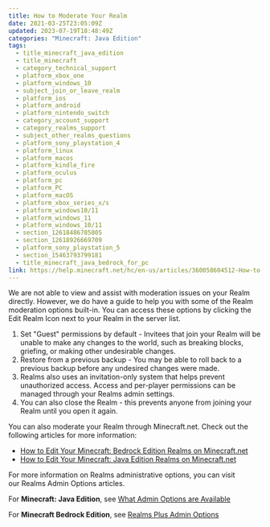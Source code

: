 ```yaml
---
title: How to Moderate Your Realm
date: 2021-03-25T23:05:09Z
updated: 2023-07-19T18:48:49Z
categories: "Minecraft: Java Edition"
tags:
  - title_minecraft_java_edition
  - title_minecraft
  - category_technical_support
  - platform_xbox_one
  - platform_windows_10
  - subject_join_or_leave_realm
  - platform_ios
  - platform_android
  - platform_nintendo_switch
  - category_account_support
  - category_realms_support
  - subject_other_realms_questions
  - platform_sony_playstation_4
  - platform_linux
  - platform_macos
  - platform_kindle_fire
  - platform_oculus
  - platform_pc
  - platform_PC
  - platform_macOS
  - platform_xbox_series_x/s
  - platform_windows10/11
  - platform_windows_11
  - platform_windows_10/11
  - section_12618486785805
  - section_12618926669709
  - platform_sony_playstation_5
  - section_15463793799181
  - title_minecraft_java_bedrock_for_pc
link: https://help.minecraft.net/hc/en-us/articles/360058604512-How-to-Moderate-Your-Realm
---
```


We are not able to view and assist with moderation issues on your Realm directly. However, we do have a guide to help you with some of the Realm moderation options built-in. You can access these options by clicking the Edit Realm Icon next to your Realm in the server list.

1.  Set "Guest" permissions by default - Invitees that join your Realm will be unable to make any changes to the world, such as breaking blocks, griefing, or making other undesirable changes.
2.  Restore from a previous backup - You may be able to roll back to a previous backup before any undesired changes were made.
3.  Realms also uses an invitation-only system that helps prevent unauthorized access. Access and per-player permissions can be managed through your Realms admin settings.
4.  You can also close the Realm - this prevents anyone from joining your Realm until you open it again.

You can also moderate your Realm through Minecraft.net. Check out the following articles for more information:

- [How to Edit Your Minecraft: Bedrock Edition Realms on Minecraft.net](https://minecrafthelp.zendesk.com/hc/en-us/articles/15937250579213)
- [How to Edit Your Minecraft: Java Edition Realms on Minecraft.net](https://minecrafthelp.zendesk.com/hc/en-us/articles/15938089626253)

For more information on Realms administrative options, you can visit our Realms Admin Options articles.  

For **Minecraft: Java Edition**, see [What Admin Options are Available](../Minecraft-Java-Realms/Minecraft-Java-Edition-Realms-Creation-FAQ.md#h_01FFK85CMTH28B8YHKA40WDV7A) 

For **Minecraft Bedrock Edition**, see [Realms Plus Admin Options](../Minecraft-Realms-Plus/Minecraft-Bedrock-Edition-Realms-Creation-FAQ.md#adminoptions-for-realms)
